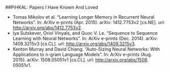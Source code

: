 ##PiHKAL: Papers I Have Known And Loved

* Tomas Mikolov et al. “Learning Longer Memory in Recurrent Neural Networks”. In: ArXiv e-prints (Apr. 2015). arXiv: 1412.7753v2 [cs.NE]. url: http://arxiv.org/abs/1412.7753v2.
* lya Sutskever, Oriol Vinyals, and Quoc V. Le. “Sequence to Sequence Learning with Neural Networks”. In: ArXiv e-prints (Dec. 2014). arXiv: 1409.3215v3 [cs.CL]. url: http://arxiv.org/abs/1409.3215v3.
* Kenton Murray and David Chiang. “Auto-Sizing Neural Networks: With Applications to n-gram Language Models”. In: ArXiv e-prints (Aug. 2015). arXiv: 1508.05051v1 [cs.CL]. url: http://arxiv.org/abs/1508. 05051v1.
